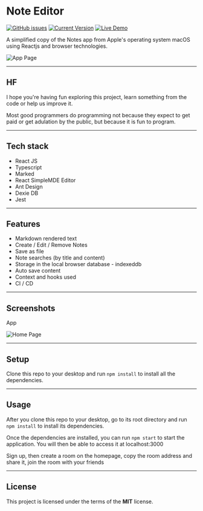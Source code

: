 Note Editor
============
[![GitHub issues](https://img.shields.io/github/issues/jsadept/note-editor)](https://github.com/jsadept/note-editor/issues)
[![Current Version](https://img.shields.io/badge/version-1.0.0-green.svg)](https://github.com/jsadept/note-editor)
[![Live Demo](https://img.shields.io/badge/demo-online-green.svg)](https://anoteeditor.netlify.app/)

A simplified copy of the Notes app from Apple's operating system macOS using Reactjs and browser technologies.

![App Page](https://i.imgur.com/mFBjIeP.png)

---


## HF

I hope you're having fun exploring this project, learn something from the code or help us improve it.

Most good programmers do programming not because they expect to get paid or get adulation by the public, but because it is fun to program.


---

## Tech stack
- React JS
- Typescript
- Marked
- React SimpleMDE Editor
- Ant Design
- Dexie DB
- Jest

---

## Features
- Markdown rendered text
- Create / Edit / Remove Notes
- Save as file
- Note searches (by title and content)
- Storage in the local browser database - indexeddb
- Auto save content
- Context and hooks used
- CI / CD


---

## Screenshots
App

![Home Page](https://i.imgur.com/mFBjIeP.png)

---

## Setup
Clone this repo to your desktop and run `npm install` to install all the dependencies.

---

## Usage
After you clone this repo to your desktop, go to its root directory and run `npm install` to install its dependencies.

Once the dependencies are installed, you can run  `npm start` to start the application. You will then be able to access it at localhost:3000

Sign up, then create a room on the homepage, copy the room address and share it, join the room with your friends

---

## License

This project is licensed under the terms of the **MIT** license.
